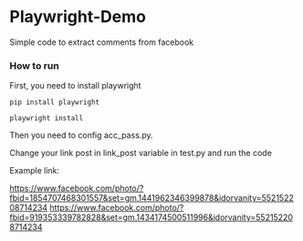 # Playwright-Demo
Simple code to extract comments from facebook
### How to run

First, you need to install playwright

```
pip install playwright

playwright install
```

Then you need to config acc_pass.py.

Change your link post in link_post variable in test.py and run the code

Example link: 

https://www.facebook.com/photo/?fbid=1854707468301557&set=gm.1441962346399878&idorvanity=552152208714234
https://www.facebook.com/photo/?fbid=919353339782828&set=gm.1434174500511996&idorvanity=552152208714234
